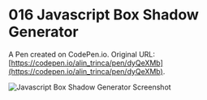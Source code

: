 # 016 Javascript Box Shadow Generator

A Pen created on CodePen.io. Original URL: [https://codepen.io/alin_trinca/pen/dyQeXMb](https://codepen.io/alin_trinca/pen/dyQeXMb).

![Javascript Box Shadow Generator Screenshot](javascript-internet-speed-test.png)
